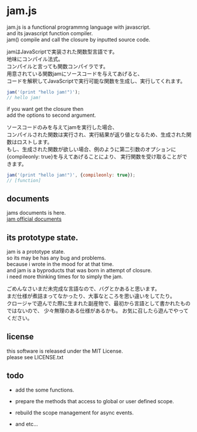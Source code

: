 
# jam.js

jam.js is a functional programmng language with javascript.  
and its javascript function compiler.  
jam() compile and call the closure by inputted source code.  

jamはJavaScriptで実装された関数型言語です。  
地味にコンパイル法式。  
コンパイルと言っても関数コンパイラです。  
用意されている関数jamにソースコードを与えてあげると、  
コードを解釈してJavaScriptで実行可能な関数を生成し、実行してくれます。  

```javascript
jam('(print "hello jam!")');
// hello jam!
```

if you want get the closure then  
add the options to second argument.  

ソースコードのみを与えてjamを実行した場合、  
コンパイルされた関数は実行され、実行結果が返り値となるため、生成された関数はロストします。  
もし、生成された関数が欲しい場合、例のように第二引数のオプションに{compileonly: true}を与えてあげることにより、
実行関数を受け取ることができます。

```javascript
jam('(print "hello jam!")', {compileonly: true});
// [function]
```

## documents

jams documents is here.  
[jam official documents](https://github.com/tikubonn/jam.js/wiki)  

## its prototype state.

jam is a prototype state.  
so its may be has any bug and problems.  
because i wrote in the mood for at that time.  
and jam is a byproducts that was born in attempt of closure.  
i need more thinking times for to simply the jam.  

ごめんなさいまだ未完成な言語なので、バグとかあると思います。  
まだ仕様が煮詰まってなかったり、大事なところを思い違いをしてたり。  
クロージャで遊んでた際に生まれた副産物で、最初から言語として書かれたものではないので、
少々無理のある仕様があるかも。
お気に召したら遊んでやってください。  

## license

this software is released under the MIT License.  
please see LICENSE.txt  

## todo

* add the some functions.

* prepare the methods that access to global or user defined scope.

* rebuild the scope management for async events.

* and etc...

